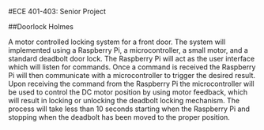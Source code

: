 #ECE 401-403: Senior Project

##Doorlock Holmes

A motor controlled locking system for a front door. The system will implemented using a Raspberry Pi, a microcontroller, a small motor, and a standard deadbolt door lock. The Raspberry Pi will act as the user interface which will listen for commands. Once a command is received the Raspberry Pi will then communicate with a microcontroller to trigger the desired result. Upon receiving the command from the Raspberry Pi the microcontroller will be used to control the DC motor position by using motor feedback, which will result in locking or unlocking the deadbolt locking mechanism. The process will take less than 10 seconds starting when the Raspberry Pi and stopping when the deadbolt has been moved to the proper position.
